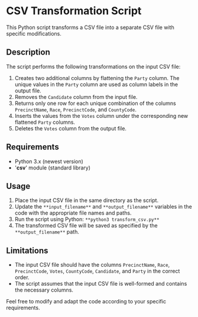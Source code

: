 # CSV Transformation Script

This Python script transforms a CSV file into a separate CSV file with specific modifications.

## Description

The script performs the following transformations on the input CSV file:

1. Creates two additional columns by flattening the ```Party``` column. The unique values in the ```Party``` column are used as column labels in the output file.
2. Removes the ```Candidate``` column from the input file.
3. Returns only one row for each unique combination of the columns ```PrecinctName```, ```Race```, ```PrecinctCode```, and ```CountyCode```.
4. Inserts the values from the ```Votes``` column under the corresponding new flattened ```Party``` columns.
5. Deletes the ```Votes``` column from the output file.

## Requirements

* Python 3.x (newest version)
* '**csv**' module (standard library)

## Usage

1. Place the input CSV file in the same directory as the script.
2. Update the ```**input_filename**``` and ```**output_filename**``` variables in the code with the appropriate file names and paths.
3. Run the script using Python: ```**python3 transform_csv.py**```
4. The transformed CSV file will be saved as specified by the ```**output_filename**``` path.

## Limitations

* The input CSV file should have the columns ```PrecinctName```, ```Race```, ```PrecinctCode```, ```Votes```, ```CountyCode```, ```Candidate```, and ```Party``` in the correct order.
* The script assumes that the input CSV file is well-formed and contains the necessary columns.

Feel free to modify and adapt the code according to your specific requirements.

